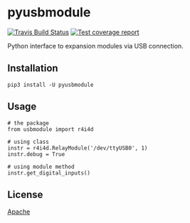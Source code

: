 pyusbmodule
===========

[![Travis Build Status](https://travis-ci.org/laigui/pyusbmodule.svg?branch=master)](https://travis-ci.org/laigui/pyusbmodule) 
[![Test coverage report](https://codecov.io/gh/laigui/pyusbmodule/coverage.svg?branch=master)](https://codecov.io/gh/laigui/pyusbmodule) 

Python interface to expansion modules via USB connection.


## Installation

```
pip3 install -U pyusbmodule
```


## Usage

```
# the package
from usbmodule import r4i4d

# using class
instr = r4i4d.RelayModule('/dev/ttyUSB0', 1) 
instr.debug = True

# using module method
instr.get_digital_inputs()
```

## License

[Apache](http://www.apache.org/licenses/LICENSE-2.0)

